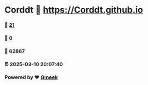 # Corddt :link: https://Corddt.github.io 
### :page_facing_up: [21](https://Corddt.github.io/tag.html) 
### :speech_balloon: 0 
### :hibiscus: 62867 
### :alarm_clock: 2025-03-10 20:07:40 
### Powered by :heart: [Gmeek](https://github.com/Meekdai/Gmeek)
